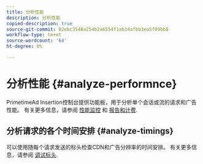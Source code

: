 ```yaml
---
title: 分析性能
description: 分析性能
copied-description: true
source-git-commit: 02ebc3548a254b2a6554f1ab34afbb3ea5f09bb8
workflow-type: tm+mt
source-wordcount: '64'
ht-degree: 0%

---
```


# 分析性能 {#analyze-performnce}

PrimetimeAd Insertion控制台提供功能板，用于分析单个会话或流的请求和广告性能。 有关更多信息，请参阅 [性能监控](/help/primetime-ad-insertion/performance-monitoring-debugging-reporting/performance-monitoring.md) 和 [报告和计费](/help/primetime-ad-insertion/performance-monitoring-debugging-reporting/reporting-and-billing.md).

## 分析请求的各个时间安排 {#analyze-timings}

可以使用随每个请求发送的标头检查CDN和广告分辨率的时间安排。  有关更多信息，请参阅 [调试标头](/help/primetime-ad-insertion/performance-monitoring-debugging-reporting/debugging-headers.md).
